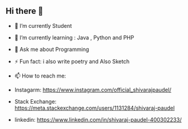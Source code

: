 ## Hi there 👋 ##


- 🔭 I’m currently Student
- 🌱 I’m currently learning : Java , Python and PHP 
- 💬 Ask me about Programming 
- ⚡ Fun fact: i also write poetry and Also Sketch








- 📫 How to reach me: 
- Instagarm:          https://www.instagram.com/official_shivarajpaudel/
- Stack Exchange:     https://meta.stackexchange.com/users/1131284/shivaraj-paudel
- linkedin:           https://www.linkedin.com/in/shivaraj-paudel-400302233/

